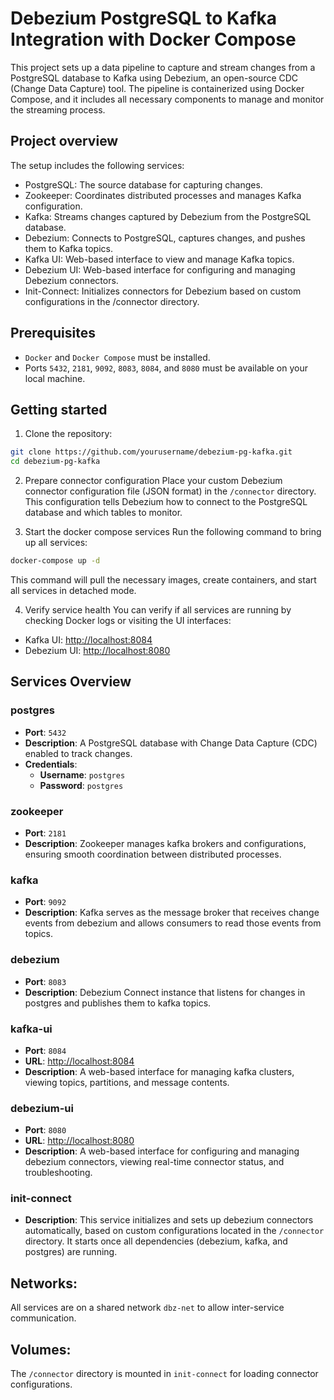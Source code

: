 # Debezium PostgreSQL to Kafka Integration with Docker Compose

This project sets up a data pipeline to capture and stream changes from a PostgreSQL database to Kafka using Debezium, an open-source CDC (Change Data Capture) tool. The pipeline is containerized using Docker Compose, and it includes all necessary components to manage and monitor the streaming process.

## Project overview
The setup includes the following services:
- PostgreSQL: The source database for capturing changes.
- Zookeeper: Coordinates distributed processes and manages Kafka configuration.
- Kafka: Streams changes captured by Debezium from the PostgreSQL database.
- Debezium: Connects to PostgreSQL, captures changes, and pushes them to Kafka topics.
- Kafka UI: Web-based interface to view and manage Kafka topics.
- Debezium UI: Web-based interface for configuring and managing Debezium connectors.
- Init-Connect: Initializes connectors for Debezium based on custom configurations in the /connector directory.

## Prerequisites
- `Docker` and `Docker Compose` must be installed.
- Ports `5432`, `2181`, `9092`, `8083`, `8084`, and `8080` must be available on your local machine.

## Getting started
1. Clone the repository:
```bash
git clone https://github.com/yourusername/debezium-pg-kafka.git
cd debezium-pg-kafka
```

2. Prepare connector configuration
Place your custom Debezium connector configuration file (JSON format) in the `/connector` directory. This configuration tells Debezium how to connect to the PostgreSQL database and which tables to monitor.

3. Start the docker compose services
Run the following command to bring up all services:
```bash
docker-compose up -d
```
This command will pull the necessary images, create containers, and start all services in detached mode.

4. Verify service health
You can verify if all services are running by checking Docker logs or visiting the UI interfaces:

- Kafka UI: [http://localhost:8084](http://localhost:8084)
- Debezium UI: [http://localhost:8080](http://localhost:8080)


## Services Overview

### postgres
- **Port**: `5432`
- **Description**: A PostgreSQL database with Change Data Capture (CDC) enabled to track changes.
- **Credentials**:
  - **Username**: `postgres`
  - **Password**: `postgres`

### zookeeper
- **Port**: `2181`
- **Description**: Zookeeper manages kafka brokers and configurations, ensuring smooth coordination between distributed processes.

### kafka
- **Port**: `9092`
- **Description**: Kafka serves as the message broker that receives change events from debezium and allows consumers to read those events from topics.

### debezium
- **Port**: `8083`
- **Description**: Debezium Connect instance that listens for changes in postgres and publishes them to kafka topics.

### kafka-ui
- **Port**: `8084`
- **URL**: [http://localhost:8084](http://localhost:8084)
- **Description**: A web-based interface for managing kafka clusters, viewing topics, partitions, and message contents.

### debezium-ui
- **Port**: `8080`
- **URL**: [http://localhost:8080](http://localhost:8080)
- **Description**: A web-based interface for configuring and managing debezium connectors, viewing real-time connector status, and troubleshooting.

### init-connect
- **Description**: This service initializes and sets up debezium connectors automatically, based on custom configurations located in the `/connector` directory. It starts once all dependencies (debezium, kafka, and postgres) are running.

## Networks: 
All services are on a shared network `dbz-net` to allow inter-service communication.
## Volumes: 
The `/connector` directory is mounted in `init-connect` for loading connector configurations.